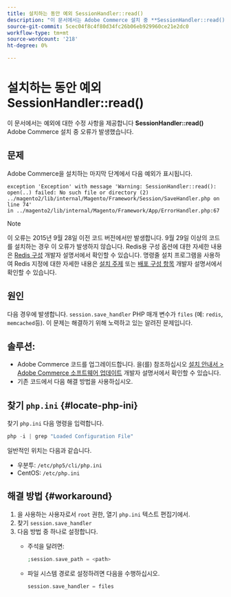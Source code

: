 ```yaml
---
title: 설치하는 동안 예외 SessionHandler::read()
description: "이 문서에서는 Adobe Commerce 설치 중 **SessionHandler::read()** 오류에 대한 수정 사항을 제공합니다."
source-git-commit: 5cec04f8c4f80d34fc26b06eb929960ce21e2dc0
workflow-type: tm+mt
source-wordcount: '218'
ht-degree: 0%

---
```



# 설치하는 동안 예외 SessionHandler::read()

이 문서에서는 예외에 대한 수정 사항을 제공합니다 **SessionHandler::read()** Adobe Commerce 설치 중 오류가 발생했습니다.

## 문제

Adobe Commerce을 설치하는 마지막 단계에서 다음 예외가 표시됩니다.

```temrinal
exception 'Exception' with message 'Warning: SessionHandler::read():
open(..) failed: No such file or directory (2) ../magento2/lib/internal/Magento/Framework/Session/SaveHandler.php on line 74'
in ../magento2/lib/internal/Magento/Framework/App/ErrorHandler.php:67
```

>[!NOTE]
>
>이 오류는 2015년 9월 28일 이전 코드 버전에서만 발생합니다. 9월 29일 이상의 코드를 설치하는 경우 이 오류가 발생하지 않습니다. Redis용 구성 옵션에 대한 자세한 내용은 [Redis 구성](https://devdocs.magento.com/guides/v2.3/config-guide/redis/config-redis.html) 개발자 설명서에서 확인할 수 있습니다. 명령줄 설치 프로그램을 사용하여 Redis 지정에 대한 자세한 내용은 [설치 주제](https://devdocs.magento.com/guides/v2.3/install-gde/install/cli/install-cli-install.html) 또는 [배포 구성 항목](https://devdocs.magento.com/guides/v2.3/install-gde/install/cli/install-cli-subcommands-deployment.html#instgde-cli-subcommands-configphp) 개발자 설명서에서 확인할 수 있습니다.

## 원인

다음 경우에 발생합니다. `session.save_handler` PHP 매개 변수가 `files` (예: `redis`, `memcached`등). 이 문제는 해결하기 위해 노력하고 있는 알려진 문제입니다.

## 솔루션:

* Adobe Commerce 코드를 업그레이드합니다. 을(를) 참조하십시오 [설치 안내서 > Adobe Commerce 소프트웨어 업데이트](https://devdocs.magento.com/guides/v2.3/install-gde/install/cli/install-cli-uninstall.html#instgde-install-magento-update) 개발자 설명서에서 확인할 수 있습니다.
* 기존 코드에서 다음 해결 방법을 사용하십시오.

## 찾기 `php.ini` {#locate-php-ini}

찾기 `php.ini` 다음 명령을 입력합니다.

```php
php -i | grep "Loaded Configuration File"
```

일반적인 위치는 다음과 같습니다.

* 우분투: `/etc/php5/cli/php.ini`
* CentOS: `/etc/php.ini`

## 해결 방법 {#workaround}

1. 을 사용하는 사용자로서 `root` 권한, 열기 `php.ini` 텍스트 편집기에서.
1. 찾기 `session.save_handler`
1. 다음 방법 중 하나로 설정합니다.
   * 주석을 달려면:

     ```php
     ;session.save_path = <path>
     ```

   * 파일 시스템 경로로 설정하려면 다음을 수행하십시오.

     ```php
     session.save_handler = files
     ```
